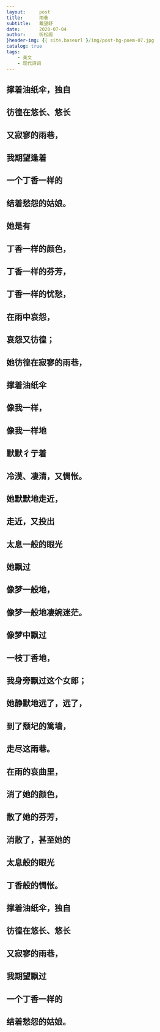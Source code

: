 ```yaml
---
layout:     post
title:      雨巷
subtitle:   戴望舒
date:       2020-07-04
author:     听松阁
}header-img: {{ site.baseurl }/img/post-bg-poem-07.jpg
catalog: true
tags:
    - 美文
    - 现代诗词
---
```


## 撑着油纸伞，独自

## 彷徨在悠长、悠长

## 又寂寥的雨巷，

## 我期望逢着

## 一个丁香一样的

## 结着愁怨的姑娘。

## 她是有

## 丁香一样的颜色，

## 丁香一样的芬芳，

## 丁香一样的忧愁，

## 在雨中哀怨，

## 哀怨又彷徨；

## 她彷徨在寂寥的雨巷，

## 撑着油纸伞

## 像我一样，

## 像我一样地

## 默默彳亍着

## 冷漠、凄清，又惆怅。

## 她默默地走近，

## 走近，又投出

## 太息一般的眼光

## 她飘过

## 像梦一般地，

## 像梦一般地凄婉迷茫。

## 像梦中飘过

## 一枝丁香地，

## 我身旁飘过这个女郎；

## 她静默地远了，远了，

## 到了颓圮的篱墙，

## 走尽这雨巷。

## 在雨的哀曲里，

## 消了她的颜色，

## 散了她的芬芳，

## 消散了，甚至她的

## 太息般的眼光

## 丁香般的惆怅。

## 撑着油纸伞，独自

## 彷徨在悠长、悠长

## 又寂寥的雨巷，

## 我期望飘过

## 一个丁香一样的

## 结着愁怨的姑娘。
